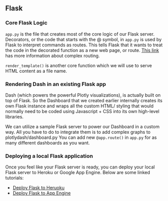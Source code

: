 ## Flask

### Core Flask Logic
`app.py` is the file that creates most of the core logic of our Flask server. Decorators, or the code that starts with the @ symbol, in `app.py` is used by Flask to interpret commands as routes. This tells Flask that it wants to treat the code in the decorated function as a new web page, or route. [This link](https://flask.palletsprojects.com/en/1.1.x/quickstart/#routing) has more information about complex routing.

`render_template()` is another core function which we will use to serve HTML content as a file name.

### Rendering Dash in an existing Flask app
Dash (which powers the powerful Plotly visualizations), is actually built on top of Flask. So the Dashboard that we created earlier internally creates its own Flask instance and wraps all the custom HTML/ styling that would normally need to be coded using Javascript + CSS into its own high-level libraries.

We can utilize a sample Flask server to power our Dashboard in a custom way. All you have to do to integrate them is to add complex graphs to plotlydash/dashboard.py You can add new `@app.route()` in `app.py` for as many different dashboards as you want.

### Deploying a local Flask application
Once you feel like your Flask server is ready, you can deploy your local Flask server to Heroku or Google App Engine. Below are some linked tutorials:

- [Deploy Flask to Heruoku](https://stackabuse.com/deploying-a-flask-application-to-heroku/)
- [Deploy Flask to App Engine](https://medium.com/@dmahugh_70618/deploying-a-flask-app-to-google-app-engine-faa883b5ffab)
